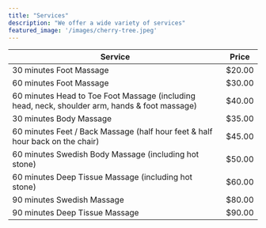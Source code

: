 ```yaml
---
title: "Services"
description: "We offer a wide variety of services"
featured_image: '/images/cherry-tree.jpeg'
---
```

Service | Price
---------|----
30 minutes Foot Massage | $20.00
60 minutes Foot Massage | $30.00 
60 minutes Head to Toe Foot Massage (including head, neck, shoulder arm, hands & foot massage) | $40.00 
30 minutes Body Massage | $35.00 
60 minutes Feet / Back Massage (half hour feet & half hour back on the chair) | $45.00 
60 minutes Swedish Body Massage (including hot stone) | $50.00 
60 minutes Deep Tissue Massage (including hot stone) | $60.00 
90 minutes Swedish Massage | $80.00 
90 minutes Deep Tissue Massage | $90.00 

